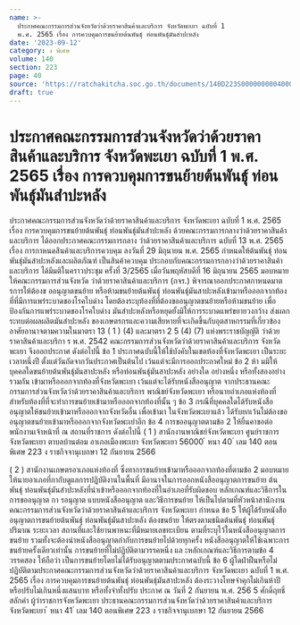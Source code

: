 ```yaml
---
name: >-
  ประกาศคณะกรรมการส่วนจังหวัดว่าด้วยราคาสินค้าและบริการ จังหวัดพะเยา ฉบับที่ 1
  พ.ศ. 2565 เรื่อง การควบคุมการขนย้ายต้นพันธุ์ ท่อนพันธุ์มันสำปะหลัง
date: '2023-09-12'
category: ง พิเศษ
volume: 140
section: 223
page: 40
source: 'https://ratchakitcha.soc.go.th/documents/140D223S0000000004000.pdf'
draft: true
---
```


# ประกาศคณะกรรมการส่วนจังหวัดว่าด้วยราคาสินค้าและบริการ จังหวัดพะเยา ฉบับที่ 1 พ.ศ. 2565 เรื่อง การควบคุมการขนย้ายต้นพันธุ์ ท่อนพันธุ์มันสำปะหลัง

ประกาศคณะกรรมการส่วนจังหวัดว่าด้วยราคาสินค้าและบริการ จังหวัดพะเยา ฉบับที่ 1 พ.ศ. 2565 เรื่อง การควบคุมการขนย้ายต้นพันธุ์ ท่อนพันธุ์มันสำปะหลัง ด้วยคณะกรรมการกลางว่าด้วยราคาสินค้าและบริการ ได้ออกประกาศคณะกรรมการกลาง ว่าด้วยราคาสินค้าและบริการ ฉบับที่ 13 พ.ศ. 2565 เรื่อง การกาหนดสินค้าและบริการควบคุม ลงวันที่ 29 มิถุนายน พ.ศ. 2565 กำหนดให้ต้นพันธุ์ ท่อนพันธุ์มันสำปะหลังและผลิตภัณฑ์ เป็นสินค้าควบคุม ประกอบกับคณะกรรมการกลางว่าด้วยราคาสินค้าและบริการ ได้มีมติในคราวประชุม ครั้งที่ 3/2565 เมื่อวันพฤหัสบดีที่ 16 มิถุนายน 2565 มอบหมายให้คณะกรรมการส่วนจังหวัด ว่าด้วยราคาสินค้าและบริการ (กจร.) พิจารณาออกประกาศกาหนดมาตรการให้ต้องข ออนุญาตขนย้าย หรือห้ามขนย้ายต้นพันธุ์ ท่อนพันธุ์มันสาปะหลังเข้ามาหรือออกจากท้องที่ที่มีการแพร่ระบาดของโรคใบด่าง โดยต้องระบุท้องที่ที่ต้องขออนุญาตขนย้ายหรือห้ามขนย้าย เพื่อป้องกันการแพร่ระบาดของโรคใบด่าง มันสำปะหลังหรือหยุดยั้งมิให้การระบาดแพร่ขยายวงกว้าง ส่งผลกระทบต่อผลผลิตมันสำปะหลัง ของเกษตรกรและความเสียหายที่จะเกิดขึ้นกับอุตสาหกรรมที่เกี่ยวข้อง อาศัยอานาจตามความในมาตรา 13 ( 1 ) (4) และมาตรา 2 5 (4) (7) แห่งพระราชบัญญัติ ว่าด้วยราคาสินค้าและบริกา ร พ.ศ. 2542 คณะกรรมการส่วนจังหวัดว่าด้วยราคาสินค้าและบริการ จังหวัดพะเยา จึงออกประกาศ ดังต่อไปนี้ ข้อ 1 ประกาศฉบับนี้ให้ใช้บังคับในเขตท้องที่จังหวัดพะเยา เป็นระยะเวลาหนึ่งปี ตั้งแต่วันถัดจากวันประกาศเป็นต้นไป เว้นแต่จะมีการออกประกาศใหม่ ข้อ 2 ห้า มมิให้บุคคลใดขนย้ายต้นพันธุ์มันสาปะหลัง หรือท่อนพันธุ์มันสาปะหลัง อย่างใด อย่างหนึ่ง หรือทั้งสองอย่างรวมกัน เข้ามาหรือออกจากท้องที่จังหวัดพะเยา เว้นแต่จะได้รับหนังสืออนุญาต จากประธานคณะกรรมการส่วนจังหวัดว่าด้วยราคาสินค้าและบริการ พาณิชย์จังหวัดพะเยา หรือนายอำเภอแห่งท้องที่ สำหรับท้องที่ที่จะทำการขนย้ายเข้ามาหรือออกจากท้องที่นั้น ๆ ข้อ 3 กรณีที่บุคคลใดได้รับหนังสืออนุญาตให้ขนย้ายเข้ามาหรือออกจากจังหวัดอื่น เพื่อเข้ามา ในจังหวัดพะเยาแล้ว ได้รับยกเว้นไม่ต้องขออนุญาตขนย้ายเข้ามาหรือออกจากจังหวัดพะเยำอีก ข้อ 4 การขออนุญาตตามข้อ 2 ให้ยื่นคาขอต่อพนักงานเจ้าหน้าที่ ณ สถานที่ราชการ ดังต่อไปนี้ ( 1 ) สานักงานพาณิชย์จังหวัดพะเยา ศูนย์ราชการจังหวัดพะเยา ตาบลบ้านต๋อม อาเภอเมืองพะเยา จังหวัดพะเยา 56000 ้ หนา 40 ่ เลม 140 ตอนพิเศษ 223 ง ราชกิจจานุเบกษา 12 กันยายน 2566

( 2 ) สานักงานเกษตรอาเภอแห่งท้องที่ ซึ่งทาการขนย้ายเข้ามาหรือออกจากท้องที่ตามข้อ 2 มอบหมายให้นายอาเภอที่กากับดูแลการปฏิบัติงานในพื้นที่ มีอานาจในการออกหนังสืออนุญาตการขนย้าย ต้นพันธุ์ ท่อนพันธุ์มันสำปะหลังที่นำเข้าหรือออกจากท้องที่ในอำเภอที่รับผิดชอบ หลักเกณฑ์และวิธีการในการขออนุญาต กา รอนุญาต แบบหนังสืออนุญาต และวิธีการขนย้าย ให้เป็นไปตามที่หัวหน้าสานักงานคณะกรรมการส่วนจังหวัดว่าด้วยราคาสินค้าและบริการ จังหวัดพะเยา กำหนด ข้อ 5 ให้ผู้ได้รับหนังสืออนุญาตการขนย้ายต้นพันธุ์ ท่อนพันธุ์มันสาปะหลัง ต้องขนย้าย ให้ตรงตามชนิดต้นพันธุ์ ท่อนพันธุ์ ปริมาณ ระยะเวลา สถานที่และใช้ยานพาหนะที่มีหมายเลขทะเบียน ตามที่ระบุไว้ในหนังสืออนุญาตการขนย้าย รวมทั้งจะต้องนำหนังสืออนุญาตกำกับการขนย้ายไปด้วยทุกครั้ง หนังสืออนุญาตให้ใช้เฉพาะการขนย้ายครั้งเดียวเท่านั้น การขนย้ายที่ไม่ปฏิบัติตามวรรคหนึ่ง แล ะหลักเกณฑ์และวิธีการตามข้อ 4 วรรคสอง ให้ถือว่า เป็นการขนย้ายโดยไม่ได้รับอนุญาตตามประกาศฉบับนี้ ข้อ 6 ผู้ใดฝ่าฝืนหรือไม่ปฏิบัติตามประกาศคณะกรรมการส่วนจังหวัดว่าด้วยราคาสินค้าและบริการ จังหวัดพะเยา ฉบับที่ 1 พ.ศ. 2565 เรื่อง การควบคุมการขนย้ายต้นพันธุ์ ท่อนพันธุ์มันสาปะหลัง ต้องระวางโทษจำคุกไม่เกินห้าปี หรือปรับไม่เกินหนึ่งแสนบาท หรือทั้งจำทั้งปรับ ประกาศ ณ วันที่ 2 กันยายน พ.ศ. 256 5 ศักดิ์ฤทธิ์ สลักคำ ผู้ว่าราชการจังหวัดพะเยา ประธานคณะกรรมการส่วนจังหวัดว่าด้วยราคาสินค้าและบริการ จังหวัดพะเยา ้ หนา 41 ่ เลม 140 ตอนพิเศษ 223 ง ราชกิจจานุเบกษา 12 กันยายน 2566
